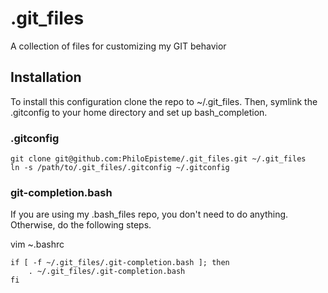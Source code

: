 # .git_files
A collection of files for customizing my GIT behavior

## Installation

To install this configuration clone the repo to ~/.git_files. Then, 
symlink the .gitconfig to your home directory and set up bash_completion.

### .gitconfig

    git clone git@github.com:PhiloEpisteme/.git_files.git ~/.git_files
    ln -s /path/to/.git_files/.gitconfig ~/.gitconfig

### git-completion.bash

If you are using my .bash_files repo, you don't need to do anything.
Otherwise, do the following steps.

vim ~.bashrc

    if [ -f ~/.git_files/.git-completion.bash ]; then
        . ~/.git_files/.git-completion.bash
    fi
